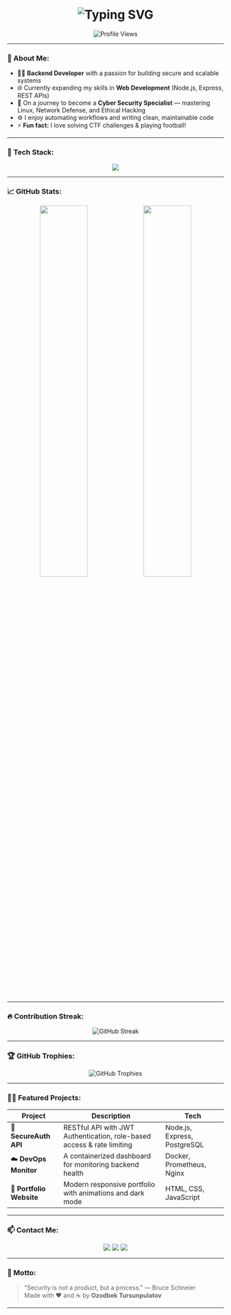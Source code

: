 <h1 align="center">
  <img src="https://readme-typing-svg.herokuapp.com/?font=Righteous&size=35&center=true&vCenter=true&width=600&height=70&duration=4000&lines=Hi+There!+👋;I'm+Ozodbek+Tursunpulatov!+😉;Backend+Developer+💻;Future+Cyber+Security+Specialist+🛡️" alt="Typing SVG" />
</h1>

<p align="center">
  <img src="https://komarev.com/ghpvc/?username=ozodbekme&style=for-the-badge&color=blueviolet" alt="Profile Views" />
</p>

---

### 💫 About Me:
- 👨‍💻 **Backend Developer** with a passion for building secure and scalable systems  
- 🌐 Currently expanding my skills in **Web Development** (Node.js, Express, REST APIs)  
- 🧠 On a journey to become a **Cyber Security Specialist** — mastering Linux, Network Defense, and Ethical Hacking  
- ⚙️ I enjoy automating workflows and writing clean, maintainable code  
- ⚡ **Fun fact:** I love solving CTF challenges & playing football!

---

### 🧰 Tech Stack:

<p align="center">
  <img src="https://skillicons.dev/icons?i=js,ts,nodejs,express,python,fastapi,html,css,tailwind,react,linux,bash,git,github,postgresql,mysql,docker,nginx&theme=dark" />
</p>

---

### 📈 GitHub Stats:

<div align="center">
  <img src="https://github-readme-stats.vercel.app/api?username=ozodbekme&show_icons=true&theme=tokyonight&hide_border=true&border_radius=20" width="47%" />
  <img src="https://github-readme-stats-sigma-five.vercel.app/api/top-langs/?username=ozodbekme&layout=compact&theme=tokyonight&hide_border=true&border_radius=20" width="47%" />
</div>

---

### 🔥 Contribution Streak:

<p align="center">
  <img src="https://streak-stats.demolab.com?user=ozodbekme&theme=tokyonight&date_format=[Y.]n.j&fire=DD2727&sideNums=F97C7C&currStreakLabel=DD2727&currStreakNum=F7D774" alt="GitHub Streak" />
</p>

---

### 🏆 GitHub Trophies:

<p align="center">
  <img src="https://github-profile-trophy.vercel.app/?username=ozodbekme&theme=tokyonight&no-frame=true&margin-w=15&row=1&column=6" alt="GitHub Trophies" />
</p>

---

### 🧑‍💻 Featured Projects:
| Project | Description | Tech |
|----------|--------------|------|
| 🔐 **SecureAuth API** | RESTful API with JWT Authentication, role-based access & rate limiting | Node.js, Express, PostgreSQL |
| ☁️ **DevOps Monitor** | A containerized dashboard for monitoring backend health | Docker, Prometheus, Nginx |
| 🧱 **Portfolio Website** | Modern responsive portfolio with animations and dark mode | HTML, CSS, JavaScript |

---

### 📫 Contact Me:
<p align="center">
  <a href="https://t.me/your_username"><img src="https://img.shields.io/badge/Telegram-blue?style=for-the-badge&logo=telegram" /></a>
  <a href="https://linkedin.com/in/your_username"><img src="https://img.shields.io/badge/LinkedIn-black?style=for-the-badge&logo=linkedin" /></a>
  <a href="mailto:youremail@gmail.com"><img src="https://img.shields.io/badge/Email-D14836?style=for-the-badge&logo=gmail&logoColor=white" /></a>
</p>

---

### 💬 Motto:
> “Security is not a product, but a process.” — Bruce Schneier  
> Made with ❤️ and ☕ by **Ozodbek Tursunpulatov**

---

